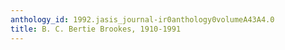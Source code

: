 ```yaml
---
anthology_id: 1992.jasis_journal-ir0anthology0volumeA43A4.0
title: B. C. Bertie Brookes, 1910-1991
---
```

